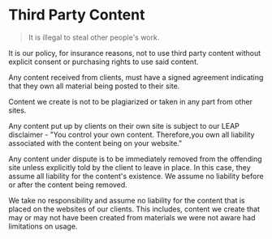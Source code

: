 # Third Party Content

> It is illegal to steal other people's work.

It is our policy, for insurance reasons, not to use third party content without explicit consent or purchasing rights to use said content.

Any content received from clients, must have a signed agreement indicating that they own all material being posted to their site.

Content we create is not to be plagiarized or taken in any part from other sites.

Any content put up by clients on their own site is subject to our LEAP disclaimer - "You control your own content. Therefore,you own all liability associated with the content being on your website."

Any content under dispute is to be immediately removed from the offending site unless explicitly told by the client to leave in place. In this case, they assume all liability for the content's existence. We assume no liability before or after the content being removed.

We take no responsibility and assume no liability for the content that is placed on the websites of our clients. This includes, content we create that may or may not have been created from materials we were not aware had limitations on usage.

